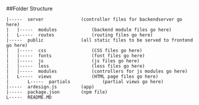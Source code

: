##Folder Structure
	
	|-----	server				(controller files for backendserver go here)
	|	|-----	modules				(backend module files go here)
	|	L-----	routes				(routing files go here)
	|-----	public				(all static files to be served to frontend go here)
	|	|-----	css					(CSS files go here)
	|	|-----	fonts 				(font files go here)
	|	|-----	js  				(js files go here)
	|	|-----	less				(less files go here)
	|	|-----	modules				(controllers for js modules go here)
	|	L-----	views 				(HTML page files go here)
	|		L-----	partials			(partial views go here)
	|-----	ardesign.js 		(app)
	|-----	package.json 		(npm file)
	L-----	README.MD